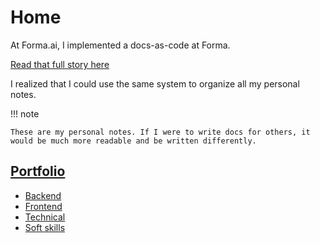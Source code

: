 # Home

At Forma.ai, I implemented a docs-as-code at Forma.

[Read that full story here](https://fullchee.com/project/forma)

I realized that I could use the same system to organize all my personal notes.

!!! note

    These are my personal notes. If I were to write docs for others, it would be much more readable and be written differently.

## [Portfolio](https://fullchee.com)

-   [Backend](https://fullchee.github.io/notes/backend/aws/)
-   [Frontend](https://fullchee.github.io/notes/frontend/2021-12-30-css-variable-downsides/)
-   [Technical](https://fullchee.github.io/notes/technical/feature-toggles/)
-   [Soft skills](https://fullchee.github.io/notes/soft-skills/docs/)
